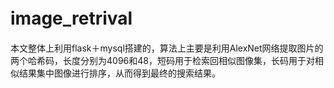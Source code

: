 # image_retrival　
本文整体上利用flask＋mysql搭建的，算法上主要是利用AlexNet网络提取图片的两个哈希码，长度分别为4096和48，短码用于检索回相似图像集，长码用于对相似结果集中图像进行排序，从而得到最终的搜索结果。
